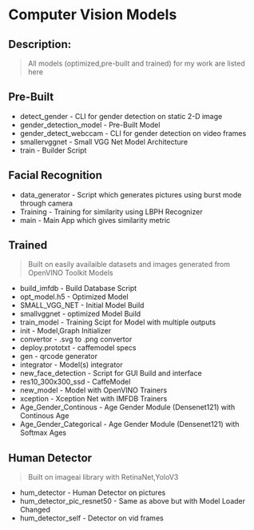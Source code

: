 # Computer Vision Models
## Description:
> All models (optimized,pre-built and trained) for my work are listed here

## Pre-Built
- detect_gender          - CLI for gender detection on static 2-D image
- gender_detection_model - Pre-Built Model 
- gender_detect_webccam  - CLI for gender detection on video frames
- smallervggnet          - Small VGG Net Model Architecture
- train                  - Builder Script

## Facial Recognition
- data_generator        - Script which generates pictures using burst mode through camera
- Training              - Training for similarity using LBPH Recognizer
- main                  - Main App which gives similarity metric

## Trained
> Built on easily availaible datasets and images generated from OpenVINO Toolkit Models

- build_imfdb            - Build Database Script
- opt_model.h5           - Optimized Model
- SMALL_VGG_NET          - Initial Model Build
- smallvggnet            - optimized Model Build
- train_model            - Training Scipt for Model with multiple outputs
- init                   - Model,Graph Initializer
- convertor              - .svg to .png convertor
- deploy.prototxt        - caffemodel specs
- gen                    - qrcode generator
- integrator             - Model(s) integrator
- new_face_detection     - Script for GUI Build and interface
- res10_300x300_ssd      - CaffeModel
- new_model              - Model with OpenVINO Trainers
- xception               - Xception Net with IMFDB Trainers
- Age_Gender_Continous   - Age Gender Module (Densenet121) with Continous Age 
- Age_Gender_Categorical - Age Gender Module (Densenet121) with Softmax Ages

## Human Detector
> Built on imageai library with RetinaNet,YoloV3

- hum_detector              - Human Detector on pictures
- hum_detector_pic_resnet50 - Same as above but with Model Loader Changed 
- hum_detector_self         - Detector on vid frames
